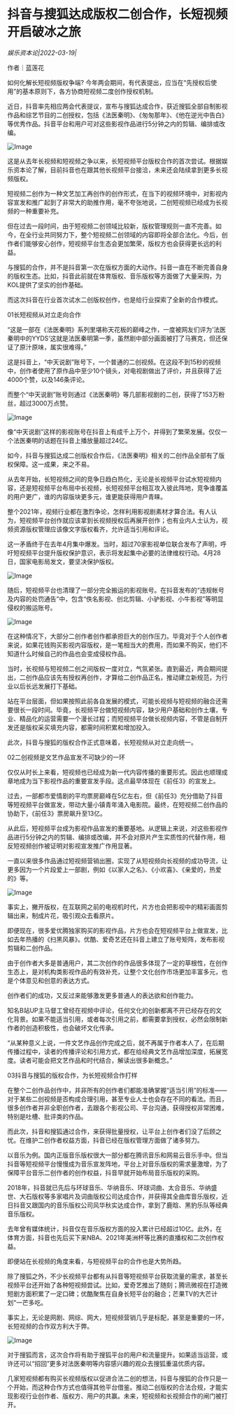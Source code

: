 # 抖音与搜狐达成版权二创合作，长短视频开启破冰之旅

*娱乐资本论|2022-03-19|*

作者｜蓝莲花

如何化解长短视频版权争端? 今年两会期间，有代表提出，应当在“先授权后使用”的基本原则下，各方协商短视频二度创作授权机制。

近日，抖音率先相应两会代表提议，宣布与搜狐达成合作，获近搜狐全部自制影视作品和综艺节目的二创授权，包括《法医秦明》、《匆匆那年》、《他在逆光中告白》等优秀作品。抖音平台和用户可对这些影视作品进行5分钟之内的剪辑、编排或改编。

![Image](https://inews.gtimg.com/newsapp_bt/0/14644895283/641)

这是从去年长视频和短视频之争以来，长短视频平台版权合作的首次尝试。根据娱乐资本论了解，目前抖音也在跟其他长视频平台接洽，未来还会陆续拿到更多长视频版权。

短视频二创作为一种文艺加工再创作的创作形式，在当下的视频环境中，对影视内容宣发和推广起到了非常大的助推作用，毫不夸张地说，二创短视频已经成为长视频的一种重要补充。

但在过去一段时间，由于短视频二创领域比较新，版权管理规则一直不完善。如今，在全行业共同努力下，整个短视频二创领域的内容即将全部合法化。今后，创作者们能够安心创作，短视频平台生态会更加繁荣，版权方也会获得更长远的利益。

与搜狐的合作，并不是抖音第一次在版权方面的大动作。抖音一直在不断完善自身的版权生态。比如，抖音此前就在体育版权、音乐版权等方面做了大量采购，为KOL提供了坚实的创作基础。

而这次抖音在行业首次试水二创版权创作，也是给行业探索了全新的合作模式。

01长短视频从对立走向合作

“这是一部在《法医秦明》系列里堪称天花板的巅峰之作，一度被网友们评为’法医秦明中的YYDS‘这就是法医秦明第一季，虽然剧中部分画面被打了马赛克，但还保证了原汁原味，属实很难得。”

这是抖音上，“中天说剧”账号下，一个普通的二创视频。在这段不到15秒的视频中，创作者使用了原作品中至少10个镜头，对电视剧做出了评价，并且获得了近4000个赞，以及146条评论。

而整个“中天说剧”账号则通过《法医秦明》等几部影视剧的二创，获得了153万粉丝，超过3000万点赞。

![Image](https://inews.gtimg.com/newsapp_bt/0/14644895280/641)

像“中天说剧”这样的影视账号在抖音上有成千上万个，并得到了繁荣发展。仅仅一个法医秦明的话题在抖音上播放量超过24亿。

如今，抖音与搜狐达成二创版权合作后，《法医秦明》相关的二创作品全部有了版权保障。这一成果，来之不易。

从去年开始，长短视频之间的竞争日趋白热化，无论是长视频平台试水短视频内容，还是短视频平台布局中长视频，长短视频平台相互攻入彼此阵地，竞争谁覆盖的用户更广，谁的内容版块更多元，谁更能获得用户青睐。

整个2021年，视频行业都在激烈争论，怎样利用影视剧素材才算合法。有人认为，短视频平台创作就应该拿到长视频授权后再展开创作；也有业内人士认为，视频资源版权管理应该像文字版权看齐，允许适当引用和评论。

这一矛盾终于在去年4月集中爆发。当时，超过70家影视单位联合发布了声明，呼吁短视频平台提升版权保护意识，表示将发起集中必要的法律维权行动。4月28日，国家电影局发文，要坚决保护版权。

![Image](https://inews.gtimg.com/newsapp_bt/0/14644895279/641)

随后，短视频平台也清理了一部分完全搬运的影视账号。在抖音发布的“违规帐号及内容的处罚通告”中，包含“佚名影视、创北剪辑、小驴影视、小牛影视”等明显侵权的搬运账号。

![Image](https://inews.gtimg.com/newsapp_bt/0/14644895287/641)

在这种情况下，大部分二创作者创作都承担巨大的创作压力。毕竟对于个人创作者来说，如果花钱购买影视内容版权，是一笔相当大的费用，而如果不购买，他们不知道什么时候自己的作品也会变成侵权作品。

当时，长视频与短视频二创之间版权一度对立，气氛紧张。直到最近，两会期间提出，二创作品应该先有授权再创作，才算给二创作品正名，推动建立新规范，为行业以后长远发展打下基础。

站在平台层面，但如果按照此前各自发展的模式，可能长视频与短视频的融合还需要很长一段时间。毕竟，长视频平台做短视频内容，缺少用户基础和创作土壤，专业、精品化的运营需要一个漫长过程；而短视频平台做长视频内容，不管是自制开发还是版权采买填充内容，都需时间积累和增加投入。

此次，抖音与搜狐的版权合作正式意味着，长短视频从对立走向统一。

02二创视频是文艺作品宣发不可缺少的一环

仅仅从时长上来看，短视频也已经成为新一代内容传播的重要形式。因此也顺理成章地成为当下影视作品的重要宣发手段。这点最早体现在《前任3》的宣发上。

过去，一部都市爱情剧的平均票房巅峰在5亿左右，但《前任3》充分借助了抖音等短视频平台做宣发，带动大量小镇青年涌入电影院。最终，在短视频二创作品的协助下，《前任3》票房飙升至13亿。

从此后，短视频平台成为影视作品宣发的重要基地。从逻辑上来说，对这些影视作品进行5分钟之内的剪辑、编排或改编，并不会对原片产生实质性的代替作用，相反短视频创作被证明对影视宣发推广作用显著。

一直以来很多作品通过短视频营销出圈，实现了从短视频向长视频的成功导流，让更多因为一个片段爱上一部剧，例如《以家人之名》、《小欢喜》、《亲爱的，热爱的》等。

![Image](https://inews.gtimg.com/newsapp_bt/0/14644895296/641)

事实上，撇开版权，在互联网之前的电视机时代，片方也会把影视中的精彩画面剪辑出来，制成片花，吸引观众去看原片。

即便现在，很多爱优腾独家购买的影视作品，片方也会在短视频平台上做宣发，比如去年热播的《扫黑风暴》。优酷、爱奇艺还在抖音上建立了账号矩阵，发布影视剪辑和二创作品。

由于创作者大多是普通用户，其二次创作的作品很多体现了一定的草根性，在创作生态上，是对机构类影视作品的有效补充，让整个文化创作市场更加丰富多元，也是个体意见和创意的表达方式。

创作者们的成功，又反过来能够激发更多普通人的表达欲和创作能力。

知名B站UP主马督工曾经在视频中评论，任何文化的创新都离不开已经存在的文化背景。如果不能适当引用，或者每次引用之前，都需要拿到授权，必然会限制新作者的创造积极性，也会破坏文化传承。

“从某种意义上说，一件文艺作品创作完成之后，就不再属于作者本人了，在后期传播过程中，读者的传播评论和引用方式，都在给经典文艺作品增加深度，拓展宽度。读者可能会把文艺作品和时代结合，解读出很多新概念。”

03抖音与搜狐的版权合作，为长短视频合作打样

在整个二创作品创作中，并非所有的创作者们都能准确掌握“适当引用”的标准——对于某些二创视频是否构成合理引用，甚至专业人士也会存在不同的看法。而且，很多创作者并非全职创作者，去跟各个影视公司、平台沟通，获得授权非常困难，特别是吐槽、批评类的作品。

而此次，抖音和搜狐通过合作，来获得批量授权，让平台上创作者们没了后顾之忧。在维护二创作者权益方面，抖音已经在版权管理方面做了诸多努力。

以音乐为例。国内正版音乐版权很大一部分都在腾讯音乐和网易云音乐手中。但当抖音等短视频平台慢慢成为音乐宣发阵地，平台上对音乐版权的需求量激增，为了保障平台音乐二创作者的创作权益，抖音早就开始布局音乐版权的采购。

2018年，抖音就已先后与环球音乐、华纳音乐、环球词曲、太合音乐、华纳盛世、大石版权等多家唱片及词曲版权公司达成合作，并获得其全曲库音乐版权，近日抖音又跟国内的音乐版权公司风华秋实达成合作，拿到了鹿晗、黑豹乐队等经典音乐版权。

去年曾有媒体统计，抖音仅在音乐版权方面的投入累计已经超过10亿。此外，在体育方面，抖音也先后买下来NBA、2021年美洲杯等比赛的直播权和二次创作权益。

即便站在长视频的角度来看，与短视频平台的合作也是大势所趋。

除了搜狐之外，不少长视频平台都有从抖音等短视频平台获取流量的需求，甚至长视频平台还开始了各种短视频尝试。比如，爱奇艺推出了随刻；腾讯微视在打造微短剧方面积累了一定口碑；优酷聚焦在自身长短平台的融合；芒果TV的大芒计划“一芒多吃。

事实上，无论是网剧、网综、网大，短视频营销几乎是标配，甚至是重要的一环，长短视频的合作双方利大于弊。

![Image](https://inews.gtimg.com/newsapp_bt/0/14644895299/641)

对于搜狐而言，这次合作将有助于搜狐平台的用户和流量提升。如果适当运营，或许还可以“招回”更多对法医秦明等内容感兴趣的观众去搜狐重温优质内容。

几家短视频都有购买长视频版权以促进合法二创的想法，抖音与搜狐的合作只是一个开始，而这种合作方式也值得其他平台借鉴。推动二创版权的合法合规，才能实现影视行业创作者、版权方、用户的共赢。未来，短视频和长视频合作的闸门被打开。

